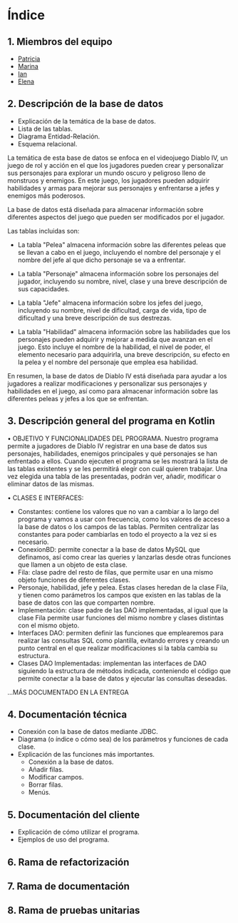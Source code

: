 # Índice

## 1. Miembros del equipo
- [Patricia](https://github.com/patrimj)
- [Marina](https://github.com/demon-for-arcangel)
- [Ian](https://github.com/Hellrayser)
- [Elena](https://github.com/ElenaRgC)

## 2. Descripción de la base de datos
- Explicación de la temática de la base de datos.
- Lista de las tablas.
- Diagrama Entidad-Relación.
- Esquema relacional.

La temática de esta base de datos se enfoca en el videojuego Diablo IV, un juego de rol y acción en el que los jugadores pueden crear y personalizar sus personajes para explorar un mundo oscuro y peligroso lleno de monstruos y enemigos. En este juego, los jugadores pueden adquirir habilidades y armas para mejorar sus personajes y enfrentarse a jefes y enemigos más poderosos.

La base de datos está diseñada para almacenar información sobre diferentes aspectos del juego que pueden ser modificados por el jugador. 

Las tablas incluidas son:

- La tabla "Pelea" almacena información sobre las diferentes peleas que se llevan a cabo en el juego, incluyendo el nombre del personaje y el nombre del jefe al que dicho personaje se va a enfrentar.

- La tabla "Personaje" almacena información sobre los personajes del jugador, incluyendo su nombre, nivel, clase y una breve descripción de sus capacidades.

- La tabla "Jefe" almacena información sobre los jefes del juego, incluyendo su nombre, nivel de dificultad, carga de vida, tipo de dificultad y una breve descripción de sus destrezas.

- La tabla "Habilidad" almacena información sobre las habilidades que los personajes pueden adquirir y mejorar a medida que avanzan en el juego. Esto incluye el nombre de la habilidad, el nivel de poder, el elemento necesario para adquirirla, una breve descripción,  su efecto en la pelea y el nombre del personaje que emplea esa habilidad.

En resumen, la base de datos de Diablo IV está diseñada para ayudar a los jugadores a realizar modificaciones y personalizar sus personajes y habilidades en el juego, así como para almacenar información sobre las diferentes peleas y jefes a los que se enfrentan.


## 3. Descripción general del programa en Kotlin

• OBJETIVO Y FUNCIONALIDADES DEL PROGRAMA.
Nuestro programa permite a jugadores de Diablo IV registrar en una base de datos sus personajes, habilidades, enemigos principales y qué personajes se han enfrentado a ellos.
Cuando ejecuten el programa se les mostrará la lista de las tablas existentes y se les permitirá elegir con cuál quieren trabajar. Una vez elegida una tabla de las presentadas, podrán ver, añadir, modificar o eliminar datos de las mismas.

• CLASES E INTERFACES:
- Constantes: contiene los valores que no van a cambiar a lo largo del programa y vamos a usar con frecuencia, como los valores de acceso a la base de datos o los campos de las tablas. Permiten centralizar las constantes para poder cambiarlas en todo el proyecto a la vez si es necesario.
- ConexionBD: permite conectar a la base de datos MySQL que definamos, así como crear las queries y lanzarlas desde otras funciones que llamen a un objeto de esta clase.
- Fila: clase padre del resto de filas, que permite usar en una mismo objeto funciones de diferentes clases.
- Personaje, habilidad, jefe y pelea. Estas clases heredan de la clase Fila, y tienen como parámetros los campos que existen en las tablas de la base de datos con las que comparten nombre.
- Implementación: clase padre de las DAO implementadas, al igual que la clase Fila permite usar funciones del mismo nombre y clases distintas con el mismo objeto.
- Interfaces DAO: permiten definir las funciones que emplearemos para realizar las consultas SQL como plantilla, evitando errores y creando un punto central en el que realizar modificaciones si la tabla cambia su estructura.
- Clases DAO Implementadas: implementan las interfaces de DAO siguiendo la estructura de métodos indicada, conteniendo el código que permite conectar a la base de datos y ejecutar las consultas deseadas.

...MÁS DOCUMENTADO EN LA ENTREGA

## 4. Documentación técnica
- Conexión con la base de datos mediante JDBC.
- Diagrama (o índice o cómo sea) de los parámetros y funciones de cada clase.
- Explicación de las funciones más importantes.
  - Conexión a la base de datos.
  - Añadir filas.
  - Modificar campos.
  - Borrar filas.
  - Menús.

## 5. Documentación del cliente
- Explicación de cómo utilizar el programa.
- Ejemplos de uso del programa.

## 6. Rama de refactorización

## 7. Rama de documentación

## 8. Rama de pruebas unitarias
